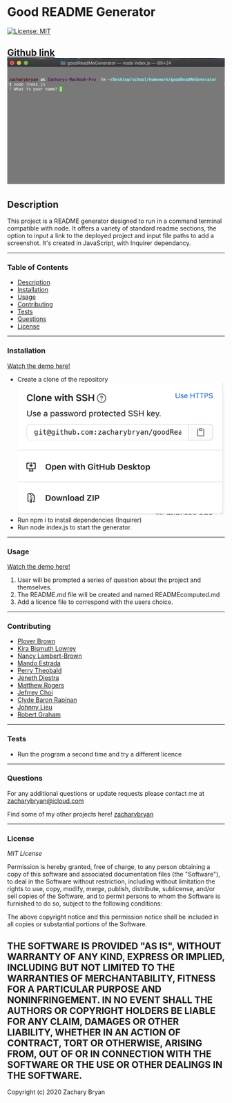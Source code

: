 # Good README Generator

[![License: MIT](https://img.shields.io/badge/License-MIT-yellow.svg)](https://opensource.org/licenses/MIT)

[Github link](wwww.github.com/zacharybryan/goodReadMeGenerator)
![screenshot of home screen](./screenshots/home-screen.png)
---

## Description



This project is a README generator designed to run in a command terminal compatible with node. It offers a variety of standard readme sections, the option to input a link to the deployed project and input file paths to add a screenshot. It's created in JavaScript, with Inquirer dependancy. 

---
### Table of Contents

* [Description](#description)
* [Installation](#installation)
* [Usage](#usage)
* [Contributing](#contributing)
* [Tests](#tests)
* [Questions](#questions)
* [License](#licence)

---
### Installation

[Watch the demo here!](wwww.youtube.com)

* Create a clone of the repository
![screenshot of ssh clone](./screenshots/ssh-clone.png)
* Run npm i to install  dependencies (Inquirer)
* Run node index.js to start the generator.

---
### Usage

[Watch the demo here!](wwww.youtube.com)
1. User will be prompted a series of question about the project and themselves.
1. The README.md file will be created and named READMEcomputed.md
1. Add a licence file to correspond with the users choice.

---
### Contributing

- [Plover Brown](https://github.com/rebgrasshopper)
- [Kira Bismuth Lowrey](https://github.com/KILowrey)
- [Nancy Lambert-Brown](https://github.com/n-lambert)
- [Mando Estrada](https://github.com/Mando619)
- [Perry Theobald](https://github.com/perrytjr)
- [Jeneth Diestra](https://github.com/jen6one9)
- [Matthew Rogers](https://github.com/Rogers-Development-Services)
- [Jefrrey Choi](https://github.com/jepoy92)
- [Clyde Baron Rapinan](https://github.com/clydebaron2000)
- [Johnny Lieu](https://github.com/johnnylieu)
- [Robert Graham](https://github.com/Robmgraham)

---
### Tests

* Run the program a second time and try a different licence

---
### Questions

For any additional questions or update requests please contact me at zacharybryan@icloud.com

Find some of my other projects here!
[zacharybryan](https://www.github.com/zacharybryan)

---
### License

*MIT License*

Permission is hereby granted, free of charge, to any person obtaining a copy of this software and associated documentation files (the "Software"), to deal in the Software without restriction, including without limitation the rights to use, copy, modify, merge, publish, distribute, sublicense, and/or sell copies of the Software, and to permit persons to whom the Software is furnished to do so, subject to the following conditions:

The above copyright notice and this permission notice shall be included in all copies or substantial portions of the Software.

THE SOFTWARE IS PROVIDED "AS IS", WITHOUT WARRANTY OF ANY KIND, EXPRESS OR IMPLIED, INCLUDING BUT NOT LIMITED TO THE WARRANTIES OF MERCHANTABILITY, FITNESS FOR A PARTICULAR PURPOSE AND NONINFRINGEMENT. IN NO EVENT SHALL THE AUTHORS OR COPYRIGHT HOLDERS BE LIABLE FOR ANY CLAIM, DAMAGES OR OTHER LIABILITY, WHETHER IN AN ACTION OF CONTRACT, TORT OR OTHERWISE, ARISING FROM, OUT OF OR IN CONNECTION WITH THE SOFTWARE OR THE USE OR OTHER DEALINGS IN THE SOFTWARE.
---
Copyright (c) 2020 Zachary Bryan
